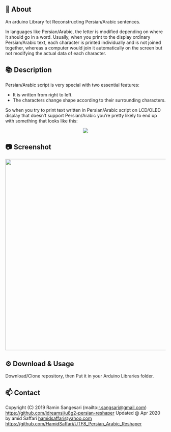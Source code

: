 ## 📖 About
An arduino Library fot Reconstructing Persian/Arabic sentences.

In languages like Persian/Arabic, the letter is modified depending on where it should go in a word. Usually, when you print to the display ordinary Persian/Arabic text, each character is printed individually and is not joined together, whereas a computer would join it automatically on the screen but not modifying the actual data of each character.

## 📚 Description
Persian/Arabic script is very special with two essential features:
- It is written from right to left.
- The characters change shape according to their surrounding characters.

So when you try to print text written in Persian/Arabic script on LCD/OLED display that doesn’t support Persian/Arabic you’re pretty likely to end up with something that looks like this:

<p align="center">
  <img src="http://mpcabd.xyz/wp-content/uploads/2012/05/arabic-1.png">
</p>

## 📷 Screenshot
<p align="center">
  <img width="516" height="600" src="https://github.com/idreamsi/u8g2-persian-reshaper/blob/master/screenshot.jpg?raw=true">
</p>

## ⚙️ Download & Usage
Download/Clone repository, then Put it in your Arduino Libraries folder.

## 📫 Contact
  Copyright (C) 2019 Ramin Sangesari (mailto:r.sangsari@gmail.com)
  https://github.com/idreamsi/u8g2-persian-reshaper
  Updated @ Apr 2020 by amid Saffari hamidsaffari@yahoo.com
  https://github.com/HamidSaffari/UTF8_Persian_Arabic_Reshaper
